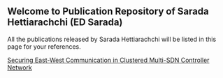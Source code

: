 ## Welcome to Publication Repository of Sarada Hettiarachchi (ED Sarada)

All the publications released by Sarada Hettiarachchi will be listed in this page for your references.

 [Securing East-West Communication in Clustered Multi-SDN Controller Network](https://github.com/edsarada/Publications/blob/master/Securing%20East-West%20Communication%20in%20Clustered%20Multi-SDN%20Controller%20Network.pdf)
